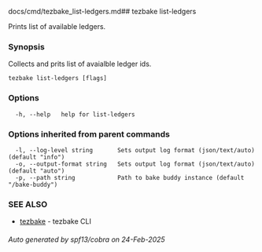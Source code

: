 docs/cmd/tezbake_list-ledgers.md## tezbake list-ledgers

Prints list of available ledgers.

### Synopsis

Collects and prits list of avaialble ledger ids.

```
tezbake list-ledgers [flags]
```

### Options

```
  -h, --help   help for list-ledgers
```

### Options inherited from parent commands

```
  -l, --log-level string       Sets output log format (json/text/auto) (default "info")
  -o, --output-format string   Sets output log format (json/text/auto) (default "auto")
  -p, --path string            Path to bake buddy instance (default "/bake-buddy")
```

### SEE ALSO

* [tezbake](/tezbake/reference/cmd/tezbake)	 - tezbake CLI

###### Auto generated by spf13/cobra on 24-Feb-2025
